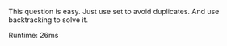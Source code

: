 This question is easy. Just use set to avoid duplicates. And use backtracking to solve it.

Runtime: 26ms
